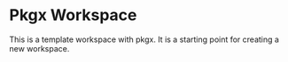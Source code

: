 # Pkgx Workspace

This is a template workspace with pkgx. It is a starting point for creating a new workspace.

